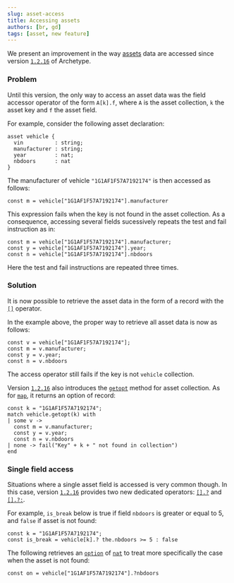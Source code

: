 ```yaml
---
slug: asset-access
title: Accessing assets
authors: [br, gd]
tags: [asset, new feature]
---
```


We present an improvement in the way [assets](/docs/asset) data are accessed since version [`1.2.16`](https://github.com/edukera/archetype-lang/releases/tag/1.2.16) of Archetype.

### Problem

Until this version, the only way to access an asset data was the field accessor operator of the form `A[k].f`, where `A` is the asset collection, `k` the asset key and `f` the asset field.

For example, consider the following asset declaration:
```archetype
asset vehicle {
  vin          : string;
  manufacturer : string;
  year         : nat;
  nbdoors      : nat
}
```

The manufacturer of vehicle `"1G1AF1F57A7192174"` is then accessed as follows:
```archetype
const m = vehicle["1G1AF1F57A7192174"].manufacturer
```

This expression fails when the key is not found in the asset collection. As a consequence, accessing several fields sucessively repeats the test and fail instruction as in:

```archetype
const m = vehicle["1G1AF1F57A7192174"].manufacturer;
const y = vehicle["1G1AF1F57A7192174"].year;
const n = vehicle["1G1AF1F57A7192174"].nbdoors
```

Here the test and fail instructions are repeated three times.

### Solution

It is now possible to retrieve the asset data in the form of a record with the [`[]`](/docs/reference/expressions/asset#ak--asset_keya) operator.

In the example above, the proper way to retrieve all asset data is now as follows:
```archetype
const v = vehicle["1G1AF1F57A7192174"];
const m = v.manufacturer;
const y = v.year;
const n = v.nbdoors
```

The access operator still fails if the key is not `vehicle` collection.

Version [`1.2.16`](https://github.com/edukera/archetype-lang/releases/tag/1.2.16) also introduces the [`getopt`](/docs/reference/expressions/asset#agetoptk--asset_keya) method for asset collection. As for [`map`](/docs/reference/types#map<K,%20V>), it returns an option of record:

```archetype
const k = "1G1AF1F57A7192174";
match vehicle.getopt(k) with
| some v ->
  const m = v.manufacturer;
  const y = v.year;
  const n = v.nbdoors
| none -> fail("Key" + k + " not found in collection")
end
```

### Single field access

Situations where a single asset field is accessed is very common though. In this case, version [`1.2.16`](https://github.com/edukera/archetype-lang/releases/tag/1.2.16) provides two new dedicated operators: [`[].?`](/docs/reference/expressions/asset#ak--asset_keyaf) and [`[].?:`](/docs/reference/expressions/asset#ak--asset_keya-f--d).

For example, `is_break` below is true if field `nbdoors` is greater or equal to 5, and `false` if asset is not found:

```archetype
const k = "1G1AF1F57A7192174";
const is_break = vehicle[k].? the.nbdoors >= 5 : false
```

The following retrieves an [`option`](/docs/reference/types#option<T>) of [`nat`](/docs/reference/types#nat) to treat more specifically the case when the asset is not found:
```archetype
const on = vehicle["1G1AF1F57A7192174"].?nbdoors
```


